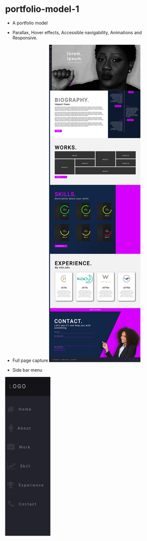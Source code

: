 # portfolio-model-1  
 - A portfolio model  

 - Parallax, Hover effects, Accessible navigability, Animations and Responsive.  

  - Full page capture
![Config](https://github.com/JoaovMiranda/portfolio-model-1/blob/master/assets/capture.png)  

  - Side bar menu

![Config](https://github.com/JoaovMiranda/portfolio-model-1/blob/master/assets/capture2.png)  
  